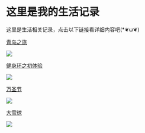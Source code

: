 # 这里是我的生活记录


这里是生活相关记录，点击以下链接看详细内容吧(*❦ω❦)

<LastPost :random="true" prefix="/life" :number="3"/>

[青岛之旅](/life/tsingtao.html)

![](https://fudongdong-statics.oss-cn-beijing.aliyuncs.com/images/20211117/b5a2c24586c04159a9ba0468d8ac2917.png?x-oss-process=image/resize,w_800/quality,q_80)

[健身环之初体验](/life/switchfitness.html)

![](https://fudongdong-statics.oss-cn-beijing.aliyuncs.com/images/20211117/6ac15f3a27dc42039f5567b10fa151a3.png?x-oss-process=image/resize,w_800/quality,q_80)


[万圣节](/life/halloween.html)

![](https://fudongdong-statics.oss-cn-beijing.aliyuncs.com/images/20211117/4e601049387d4a9fbdbfb1b8f4e67a71.png?x-oss-process=image/resize,w_800/quality,q_80)


[大雪球](/life/snow.html)

![](https://fudongdong-statics.oss-cn-beijing.aliyuncs.com/images/20211117/2ab4074a25094e999adab9dcbde2e502.png?x-oss-process=image/resize,w_800/quality,q_80)

